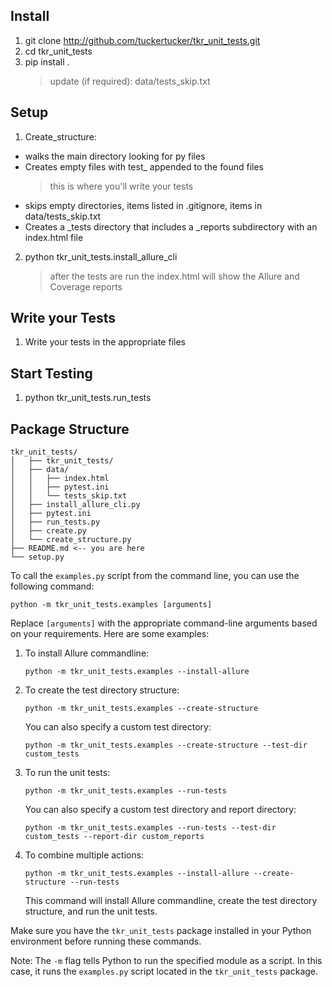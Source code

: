 ## Install
1. git clone http://github.com/tuckertucker/tkr_unit_tests.git
2. cd tkr_unit_tests
3. pip install .
    > update (if required): data/tests_skip.txt

## Setup
1. Create_structure: 
- walks the main directory looking for py files
- Creates empty files with test_ appended to the found files
    > this is where you'll write your tests
- skips empty directories, items listed in .gitignore, items in data/tests_skip.txt
- Creates a _tests directory that includes a _reports subdirectory with an index.html file

2. python tkr_unit_tests.install_allure_cli
    > after the tests are run the index.html will show the Allure and Coverage reports

## Write your Tests
1. Write your tests in the appropriate files

## Start Testing
1. python tkr_unit_tests.run_tests

## Package Structure
```
tkr_unit_tests/
│   ├── tkr_unit_tests/
│   ├── data/
│   │   ├── index.html
│   │   ├── pytest.ini
│   │   └── tests_skip.txt
│   ├── install_allure_cli.py
│   ├── pytest.ini
│   ├── run_tests.py
│   ├── create.py
│   └── create_structure.py
├── README.md <-- you are here
└── setup.py
```


To call the `examples.py` script from the command line, you can use the following command:

```
python -m tkr_unit_tests.examples [arguments]
```

Replace `[arguments]` with the appropriate command-line arguments based on your requirements. Here are some examples:

1. To install Allure commandline:
   ```
   python -m tkr_unit_tests.examples --install-allure
   ```

2. To create the test directory structure:
   ```
   python -m tkr_unit_tests.examples --create-structure
   ```

   You can also specify a custom test directory:
   ```
   python -m tkr_unit_tests.examples --create-structure --test-dir custom_tests
   ```

3. To run the unit tests:
   ```
   python -m tkr_unit_tests.examples --run-tests
   ```

   You can also specify a custom test directory and report directory:
   ```
   python -m tkr_unit_tests.examples --run-tests --test-dir custom_tests --report-dir custom_reports
   ```

4. To combine multiple actions:
   ```
   python -m tkr_unit_tests.examples --install-allure --create-structure --run-tests
   ```

   This command will install Allure commandline, create the test directory structure, and run the unit tests.

Make sure you have the `tkr_unit_tests` package installed in your Python environment before running these commands.

Note: The `-m` flag tells Python to run the specified module as a script. In this case, it runs the `examples.py` script located in the `tkr_unit_tests` package.